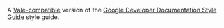  A  [Vale-compatible](https://github.com/ValeLint/vale) version of the [Google Developer Documentation Style Guide](https://developers.google.com/style/) style guide.




